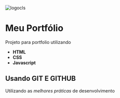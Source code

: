 ![logocls](https://static.vecteezy.com/system/resources/thumbnails/018/716/098/small/programmer-line-gradient-icon-vector.jpg)

# Meu Portfólio

Projeto para portfolio utilizando

- **HTML**
- **CSS**
- **Javascript**

## Usando GIT E GITHUB

Utilizando as _melhores práticas_ de desenvolvimento

